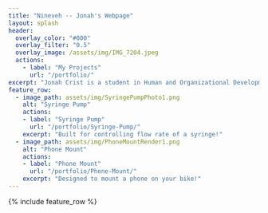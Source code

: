 ```yaml
---
title: "Nineveh -- Jonah's Webpage"
layout: splash
header:
  overlay_color: "#000"
  overlay_filter: "0.5"
  overlay_image: /assets/img/IMG_7204.jpeg
  actions:
    - label: "My Projects"
      url: "/portfolio/"
excerpt: "Jonah Crist is a student in Human and Organizational Development with a passion for technology and design"
feature_row:
  - image_path: assets/img/SyringePumpPhoto1.png
    alt: "Syringe Pump"
    actions:
    - label: "Syringe Pump"
      url: "/portfolio/Syringe-Pump/"
    excerpt: "Built for controlling flow rate of a syringe!"
  - image_path: assets/img/PhoneMountRender1.png
    alt: "Phone Mount"
    actions:
    - label: "Phone Mount"
      url: "/portfolio/Phone-Mount/"
    excerpt: "Designed to mount a phone on your bike!"
---
```

{% include feature_row %}

